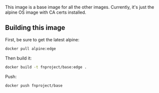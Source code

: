 
This image is a base image for all the other images. Currently, it's just the alpine OS image with CA certs installed. 

## Building this image

First, be sure to get the latest alpine:

```sh
docker pull alpine:edge
```

Then build it:

```sh
docker build -t fnproject/base:edge .
```

Push:

```sh
docker push fnproject/base
```

